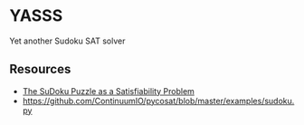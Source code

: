 # YASSS

Yet another Sudoku SAT solver

## Resources

- [The SuDoku Puzzle as a Satisfiability Problem](http://www.cs.qub.ac.uk/~I.Spence/SuDoku/SuDoku.html)
- https://github.com/ContinuumIO/pycosat/blob/master/examples/sudoku.py
